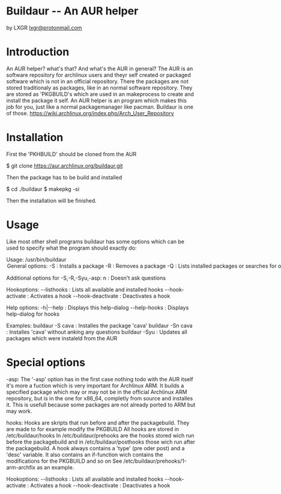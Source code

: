 # Buildaur -- An AUR helper
by LXGR <lxgr@protonmail.com>

# Introduction

An AUR helper? what's that? And what's the AUR in general?
The AUR is an software repository for archlinux users and theyr self created or packaged software which is not in an official repository. There the packages are not stored traditionaly as packages, like in an normal software repository. They are stored as 'PKGBUILD's which are used in an makeprocess to create and install the package it self.
An AUR helper is an program which makes this job for you, just like a normal packagemanager like pacman.
Buildaur is one of those.
https://wiki.archlinux.org/index.php/Arch_User_Repository

# Installation

First the 'PKHBUILD' should be cloned from the AUR

$ git clone https://aur.archlinux.org/buildaur.git

Then the package has to be build and installed

$ cd ./buildaur
$ makepkg -si

Then the installation will be finished.

# Usage

Like most other shell programs buildaur has some options which can be used to specify what the program should exactly do:

Usage: /usr/bin/buildaur <option> <string>
   General options:
      -S                : Installs a package
      -R                : Removes a package
      -Q                : Lists installed packages or searches for ones in the AUR
      -Qs               : Search the AUR
      -Syu              : Updates all AUR packages
      -asp              : Builds a package from source using asp (suefull for archlinux arm)
      --clear           : Cleanes build dir
      -v|--version      : Displays version of this program
      -l|--license      : Displays license of this program

   Additional options for -S,-R,-Syu,-asp:
      n                 : Doesn't ask questions

   Hookoptions:
      --listhooks       : Lists all available and installed hooks
      --hook-activate   : Activates a hook
      --hook-deactivate : Deactivates a hook

   Help options:
      -h|--help         : Displays this help-dialog
      --help-hooks      : Displays help-dialog for hooks

Examples:
    buildaur -S cava    : Installes the package 'cava'
    buildaur -Sn cava   : Installes 'cava' without anking any questions
    buildaur -Syu       : Updates all packages which were instaleld from the AUR

# Special options

-asp:
  The '-asp' option has in the first case nothing todo with the AUR itself it's more a fuction which is very important for Archlinux ARM.
  It builds a specified package which may or may not be in the official Archlinux ARM repository, but is in the one for x86_64, completly from source and installes it. This is usefull because some packages are not already ported to ARM but may work.

hooks:
  Hooks are skripts that run before and after the packagebuild.
  They are made to for example modify the PKGBUILD
  All hooks are stored in /etc/buildaur/hooks
  In /etc/buildaur/prehooks are the hooks stored wich run before the packagebuild
  and in /etc/buildaur/posthooks those wich run after the packagebuild.
  A hook always contains a 'type' (pre oder post) and a 'desc' variable.
  It also contains an if-function wich contains the modifications for the PKGBUILD and so on
  See /etc/buildaur/prehooks/1-arm-archfix as an example.

  Hookoptions:
     --listhooks       : Lists all available and installed hooks
     --hook-activate   : Activates a hook
     --hook-deactivate : Deactivates a hook
